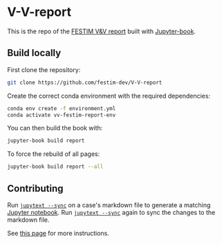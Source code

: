 # V-V-report

This is the repo of the [FESTIM V&V report](https://festim-vv-report.readthedocs.io/) built with [Jupyter-book](https://jupyterbook.org/).

## Build locally

First clone the repository:

```bash
git clone https://github.com/festim-dev/V-V-report
```

Create the correct conda environment with the required dependencies:

```bash
conda env create -f environment.yml
conda activate vv-festim-report-env
```

You can then build the book with:

```bash
jupyter-book build report
```

To force the rebuild of all pages:

```bash
jupyter-book build report --all
```

## Contributing

Run [`jupytext --sync`](https://jupytext.readthedocs.io/en/latest/using-cli.html) on a case's markdown file to generate a matching [Jupyter notebook](https://jupyter-notebook-beginner-guide.readthedocs.io/en/latest/what_is_jupyter.html). Run [`jupytext --sync`](https://jupytext.readthedocs.io/en/latest/using-cli.html) again to sync the changes to the markdown file.

See [this page](./report/how_to.md/#how-to-contribute) for more instructions.
